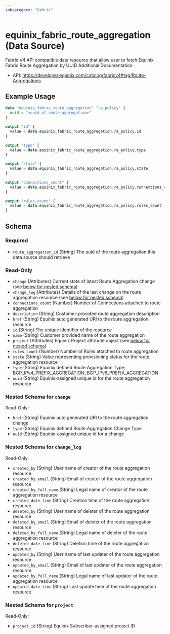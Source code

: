 ```yaml
---
subcategory: "Fabric"
---
```


# equinix_fabric_route_aggregation (Data Source)

Fabric V4 API compatible data resource that allow user to fetch Equinix Fabric Route Aggregation by UUID
Additional Documentation:
* API: https://developer.equinix.com/catalog/fabricv4#tag/Route-Aggregations

## Example Usage

```terraform
data "equinix_fabric_route_aggregation" "ra_policy" {
  uuid = "<uuid_of_route_aggregation>"
}

output "id" {
  value = data.equinix_fabric_route_aggregation.ra_policy.id
}

output "type" {
  value = data.equinix_fabric_route_aggregation.ra_policy.type
}

output "state" {
  value = data.equinix_fabric_route_aggregation.ra_policy.state
}

output "connections_count" {
  value = data.equinix_fabric_route_aggregation.ra_policy.connections_count
}

output "rules_count" {
  value = data.equinix_fabric_route_aggregation.ra_policy.rules_count
}
```

<!-- schema generated by tfplugindocs -->
## Schema

### Required

- `route_aggregation_id` (String) The uuid of the route aggregation this data source should retrieve

### Read-Only

- `change` (Attributes) Current state of latest Route Aggregation change (see [below for nested schema](#nestedatt--change))
- `change_log` (Attributes) Details of the last change on the route aggregation resource (see [below for nested schema](#nestedatt--change_log))
- `connections_count` (Number) Number of Connections attached to route aggregation
- `description` (String) Customer-provided route aggregation description
- `href` (String) Equinix auto generated URI to the route aggregation resource
- `id` (String) The unique identifier of the resource
- `name` (String) Customer provided name of the route aggregation
- `project` (Attributes) Equinix Project attribute object (see [below for nested schema](#nestedatt--project))
- `rules_count` (Number) Number of Rules attached to route aggregation
- `state` (String) Value representing provisioning status for the route aggregation resource
- `type` (String) Equinix defined Route Aggregation Type; BGP_IPv4_PREFIX_AGGREGATION, BGP_IPv6_PREFIX_AGGREGATION
- `uuid` (String) Equinix-assigned unique id for the route aggregation resource

<a id="nestedatt--change"></a>
### Nested Schema for `change`

Read-Only:

- `href` (String) Equinix auto generated URI to the route aggregation change
- `type` (String) Equinix defined Route Aggregation Change Type
- `uuid` (String) Equinix-assigned unique id for a change


<a id="nestedatt--change_log"></a>
### Nested Schema for `change_log`

Read-Only:

- `created_by` (String) User name of creator of the route aggregation resource
- `created_by_email` (String) Email of creator of the route aggregation resource
- `created_by_full_name` (String) Legal name of creator of the route aggregation resource
- `created_date_time` (String) Creation time of the route aggregation resource
- `deleted_by` (String) User name of deleter of the route aggregation resource
- `deleted_by_email` (String) Email of deleter of the route aggregation resource
- `deleted_by_full_name` (String) Legal name of deleter of the route aggregation resource
- `deleted_date_time` (String) Deletion time of the route aggregation resource
- `updated_by` (String) User name of last updater of the route aggregation resource
- `updated_by_email` (String) Email of last updater of the route aggregation resource
- `updated_by_full_name` (String) Legal name of last updater of the route aggregation resource
- `updated_date_time` (String) Last update time of the route aggregation resource


<a id="nestedatt--project"></a>
### Nested Schema for `project`

Read-Only:

- `project_id` (String) Equinix Subscriber-assigned project ID
